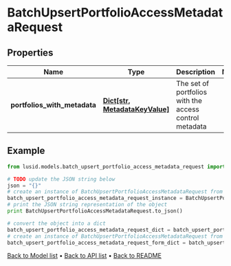 # BatchUpsertPortfolioAccessMetadataRequest


## Properties
Name | Type | Description | Notes
------------ | ------------- | ------------- | -------------
**portfolios_with_metadata** | [**Dict[str, MetadataKeyValue]**](MetadataKeyValue.md) | The set of portfolios with the access control metadata | 

## Example

```python
from lusid.models.batch_upsert_portfolio_access_metadata_request import BatchUpsertPortfolioAccessMetadataRequest

# TODO update the JSON string below
json = "{}"
# create an instance of BatchUpsertPortfolioAccessMetadataRequest from a JSON string
batch_upsert_portfolio_access_metadata_request_instance = BatchUpsertPortfolioAccessMetadataRequest.from_json(json)
# print the JSON string representation of the object
print BatchUpsertPortfolioAccessMetadataRequest.to_json()

# convert the object into a dict
batch_upsert_portfolio_access_metadata_request_dict = batch_upsert_portfolio_access_metadata_request_instance.to_dict()
# create an instance of BatchUpsertPortfolioAccessMetadataRequest from a dict
batch_upsert_portfolio_access_metadata_request_form_dict = batch_upsert_portfolio_access_metadata_request.from_dict(batch_upsert_portfolio_access_metadata_request_dict)
```
[Back to Model list](../README.md#documentation-for-models) &#8226; [Back to API list](../README.md#documentation-for-api-endpoints) &#8226; [Back to README](../README.md)


